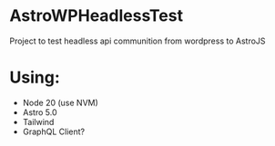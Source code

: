 # AstroWPHeadlessTest
Project to test headless api communition from wordpress to AstroJS

# Using:
- Node 20 (use NVM)
- Astro 5.0
- Tailwind
- GraphQL Client?